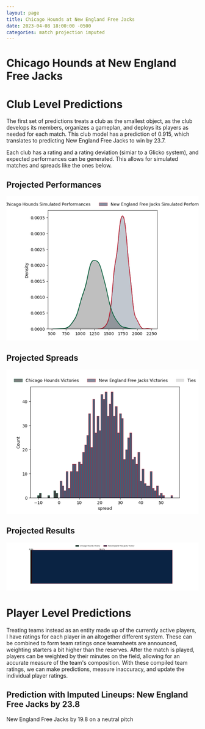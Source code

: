 ```yaml
---  
layout: page  
title: Chicago Hounds at New England Free Jacks  
date: 2023-04-08 18:00:00 -0500  
categories: match projection imputed  
---
```

# Chicago Hounds at New England Free Jacks

# Club Level Predictions


The first set of predictions treats a club as the smallest object, as the club develops its members, organizes a gameplan, and deploys its players as needed for each match. This club model has a prediction of 0.915, which translates to predicting New England Free Jacks to win by 23.7.

Each club has a rating and a rating deviation (simiar to a Glicko system), and expected performances can be generated. This allows for simulated matches and spreads like the ones below.
## Projected Performances


![Projected Performances](plots/performances_2023-04-08-NewEnglandFreeJacks-ChicagoHounds.png)
## Projected Spreads


![Projected Spreads](plots/spreads_2023-04-08-NewEnglandFreeJacks-ChicagoHounds.png)
## Projected Results


![Projected Results](plots/resultbar_2023-04-08-NewEnglandFreeJacks-ChicagoHounds.png)
# Player Level Predictions


Treating teams instead as an entity made up of the currently active players, I have ratings for each player in an altogether different system. These can be combined to form team ratings once teamsheets are announced, weighting starters a bit higher than the reserves. After the match is played, players can be weighted by their minutes on the field, allowing for an accurate measure of the team's composition. With these compiled team ratings, we can make predictions, measure inaccuracy, and update the individual player ratings.
## Prediction with Imputed Lineups: New England Free Jacks by 23.8


New England Free Jacks by 19.8 on a neutral pitch

